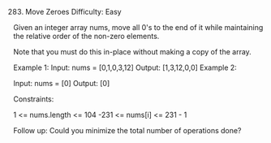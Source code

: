 283. Move Zeroes
Difficulty: Easy

Given an integer array nums, move all 0's to the end of it while maintaining the relative order of the non-zero elements.

Note that you must do this in-place without making a copy of the array.

Example 1:
Input: nums = [0,1,0,3,12]
Output: [1,3,12,0,0]
Example 2:

Input: nums = [0]
Output: [0]
 
Constraints:

1 <= nums.length <= 104
-231 <= nums[i] <= 231 - 1
 

Follow up: Could you minimize the total number of operations done?
